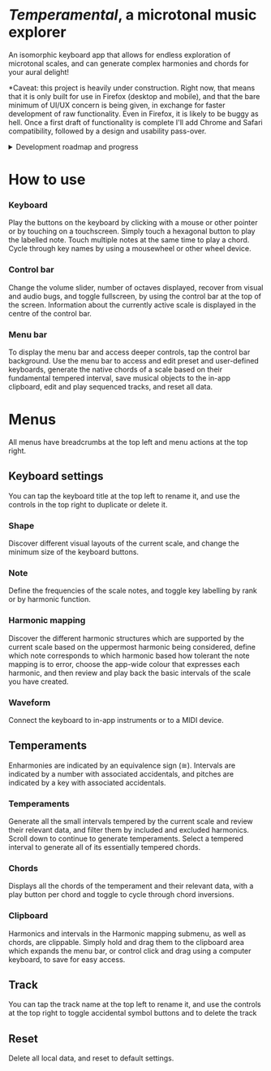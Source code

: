 # *Temperamental*, a microtonal music explorer

An isomorphic keyboard app that allows for endless exploration of microtonal scales, and can generate complex harmonies and chords for your aural delight!

\*Caveat: this project is heavily under construction. Right now, that means that it is only built for use in Firefox (desktop and mobile), and that the bare minimum of UI/UX concern is being given, in exchange for faster development of raw functionality. Even in Firefox, it is likely to be buggy as hell. Once a first draft of functionality is complete I'll add Chrome and Safari compatibility, followed by a design and usability pass-over.

<details>
  <summary>Development roadmap and progress</summary>

  - [ ] Finish

</details>

# How to use

### Keyboard
Play the buttons on the keyboard by clicking with a mouse or other pointer or by touching on a touchscreen. Simply touch a hexagonal button to play the labelled note. Touch multiple notes at the same time to play a chord. Cycle through key names by using a mousewheel or other wheel device.

### Control bar
Change the volume slider, number of octaves displayed, recover from visual and audio bugs, and toggle fullscreen, by using the control bar at the top of the screen. Information about the currently active scale is displayed in the centre of the control bar.

### Menu bar
To display the menu bar and access deeper controls, tap the control bar background. Use the menu bar to access and edit preset and user-defined keyboards, generate the native chords of a scale based on their fundamental tempered interval, save musical objects to the in-app clipboard, edit and play sequenced tracks, and reset all data.

# Menus

All menus have breadcrumbs at the top left and menu actions at the top right.

## Keyboard settings

You can tap the keyboard title at the top left to rename it, and use the controls in the top right to duplicate or delete it.

### Shape

Discover different visual layouts of the current scale, and change the minimum size of the keyboard buttons.

### Note

Define the frequencies of the scale notes, and toggle key labelling by rank or by harmonic function.

### Harmonic mapping

Discover the different harmonic structures which are supported by the current scale based on the uppermost harmonic being considered, define which note corresponds to which harmonic based how tolerant the note mapping is to error, choose the app-wide colour that expresses each harmonic, and then review and play back the basic intervals of the scale you have created.

### Waveform

Connect the keyboard to in-app instruments or to a MIDI device.

## Temperaments

Enharmonies are indicated by an equivalence sign (≅). Intervals are indicated by a number with associated accidentals, and pitches are indicated by a key with associated accidentals.

### Temperaments

Generate all the small intervals tempered by the current scale and review their relevant data, and filter them by included and excluded harmonics. Scroll down to continue to generate temperaments. Select a tempered interval to generate all of its essentially tempered chords.

### Chords

Displays all the chords of the temperament and their relevant data, with a play button per chord and toggle to cycle through chord inversions.

### Clipboard

Harmonics and intervals in the Harmonic mapping submenu, as well as chords, are clippable. Simply hold and drag them to the clipboard area which expands the menu bar, or control click and drag using a computer keyboard, to save for easy access.

## Track

You can tap the track name at the top left to rename it, and use the controls at the top right to toggle accidental symbol buttons and to delete the track

## Reset

Delete all local data, and reset to default settings.